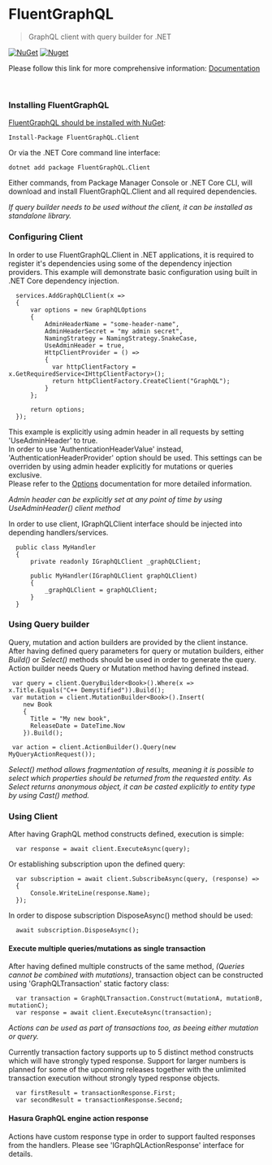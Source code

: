 # FluentGraphQL
> GraphQL client with query builder for .NET

[![NuGet](https://img.shields.io/nuget/v/FluentGraphQL.Client)](https://www.nuget.org/packages/FluentGraphQL.Client)
[![Nuget](https://img.shields.io/nuget/dt/FluentGraphQL.Client)](https://www.nuget.org/packages/FluentGraphQL.Client)

Please follow this link for more comprehensive information: [Documentation](https://github.com/mmaderic/FluentGraphQL/tree/master/Documentation)

<br />

### Installing FluentGraphQL

[FluentGraphQL should be installed with NuGet](https://www.nuget.org/packages/FluentGraphQL.Client):

    Install-Package FluentGraphQL.Client
    
Or via the .NET Core command line interface:

    dotnet add package FluentGraphQL.Client

Either commands, from Package Manager Console or .NET Core CLI, will download and install FluentGraphQL.Client and all required dependencies.

*If query builder needs to be used without the client, it can be installed as standalone library.*

### Configuring Client

In order to use FluentGraphQL.Client in .NET applications, it is required to register it's dependencies using some of the dependency injection providers.
This example will demonstrate basic configuration using built in .NET Core dependency injection. 

```
  services.AddGraphQLClient(x =>
  {
      var options = new GraphQLOptions
      {
          AdminHeaderName = "some-header-name",
          AdminHeaderSecret = "my admin secret",
          NamingStrategy = NamingStrategy.SnakeCase,
          UseAdminHeader = true,                    
          HttpClientProvider = () =>
          {
            var httpClientFactory = x.GetRequiredService<IHttpClientFactory>();
            return httpClientFactory.CreateClient("GraphQL");
          }
      };

      return options;
  });

```
This example is explicitly using admin header in all requests by setting 'UseAdminHeader' to true. \
In order to use 'AuthenticationHeaderValue' instead, 'AuthenticationHeaderProvider' option should be used. This settings can be overriden by using admin header explicitly for mutations or queries exclusive. \
Please refer to the [Options](https://github.com/mmaderic/FluentGraphQL/blob/master/Documentation/02.options.md) documentation for more detailed information.

*Admin header can be explicitly set at any point of time by using UseAdminHeader() client method*

In order to use client, IGraphQLClient interface should be injected into depending handlers/services.

```
  public class MyHandler
  {
      private readonly IGraphQLClient _graphQLClient;

      public MyHandler(IGraphQLClient graphQLClient)
      {
          _graphQLClient = graphQLClient;
      }
  }
```

### Using Query builder

Query, mutation and action builders are provided by the client instance. After having defined query parameters for query or mutation builders, either *Build()* or *Select()* methods should be used in order to generate the query. Action builder needs Query or Mutation method having defined instead.

```
 var query = client.QueryBuilder<Book>().Where(x => x.Title.Equals("C++ Demystified")).Build();
 var mutation = client.MutationBuilder<Book>().Insert(
    new Book
    {
      Title = "My new book",
      ReleaseDate = DateTime.Now
    }).Build();
    
 var action = client.ActionBuilder().Query(new MyQueryActionRequest());

```

*Select() method allows fragmentation of results, meaning it is possible to select which properties should be returned from the requested entity. As Select returns anonymous object, it can be casted explicitly to entity type by using Cast() method.*

### Using Client

After having GraphQL method constructs defined, execution is simple:

```
  var response = await client.ExecuteAsync(query);
```

Or establishing subscription upon the defined query:

```
  var subscription = await client.SubscribeAsync(query, (response) =>
  {
      Console.WriteLine(response.Name);
  });
```

In order to dispose subscription DisposeAsync() method should be used:

```
  await subscription.DisposeAsync(); 
```

#### Execute multiple queries/mutations as single transaction

After having defined multiple constructs of the same method, *(Queries cannot be combined with mutations)*, transaction object can be constructed using 'GraphQLTransaction' static factory class:

```
  var transaction = GraphQLTransaction.Construct(mutationA, mutationB, mutationC);
  var response = await client.ExecuteAsync(transaction);
```
*Actions can be used as part of transactions too, as beeing either mutation or query.*

Currently transaction factory supports up to 5 distinct method constructs which will have strongly typed response. Support for larger numbers is planned for some of the upcoming releases together with the unlimited transaction execution without strongly typed response objects.

```
  var firstResult = transactionResponse.First;
  var secondResult = transactionResponse.Second;
```

#### Hasura GraphQL engine action response

Actions have custom response type in order to support faulted responses from the handlers. Please see 'IGraphQLActionResponse' interface for details.



